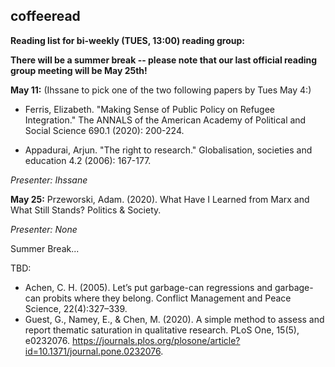 ## coffeeread

**Reading list for bi-weekly (TUES, 13:00) reading group:**

**There will be a summer break -- please note that our last official reading group meeting will be May 25th!**

**May 11:** (Ihssane to pick one of the two following papers by Tues May 4:)

* Ferris, Elizabeth. "Making Sense of Public Policy on Refugee Integration." The ANNALS of the American Academy of Political and Social Science 690.1 (2020): 200-224.

* Appadurai, Arjun. "The right to research." Globalisation, societies and education 4.2 (2006): 167-177.

*Presenter: Ihssane*

**May 25:** Przeworski, Adam. (2020). What Have I Learned from Marx and What Still Stands? Politics & Society.

*Presenter: None*

Summer Break...




TBD: 

* Achen, C. H. (2005). Let’s put garbage-can regressions and garbage-can probits where they belong. Conflict Management and Peace Science, 22(4):327–339.
* Guest, G., Namey, E., & Chen, M. (2020). A simple method to assess and report thematic saturation in qualitative research. PLoS One, 15(5), e0232076. https://journals.plos.org/plosone/article?id=10.1371/journal.pone.0232076.
